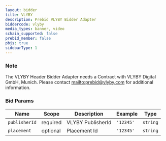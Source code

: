 ```yaml
---
layout: bidder
title: VLYBY
description: Prebid VLYBY Bidder Adapter
biddercode: vlyby
media_types: banner, video
schain_supported: false
prebid_member: false
pbjs: true
sidebarType: 1
---
```


### Note

The VLYBY Header Bidder Adapter needs a Contract with VLYBY Digital GmbH, Munich. Please contact [mailto:prebid@vlyby.com](prebid@vlyby.com) for additional information.

### Bid Params


| Name           | Scope    | Description                                                                           | Example                                     | Type     |
|----------------|----------|---------------------------------------------------------------------------------------|---------------------------------------------|----------|
| `publisherId`| required | VLYBY PublisherId                                                                 | `'12345'`                                   | `string` |
| `placement`   | optional | Placement Id                                                                    | `'12345'`                                   | `string` |
